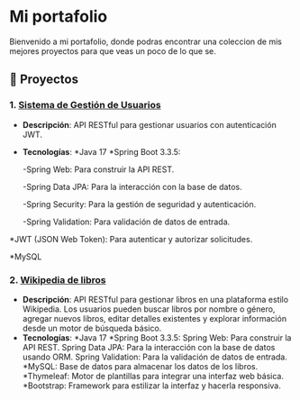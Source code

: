 # Mi portafolio
Bienvenido a mi portafolio, donde podras encontrar una coleccion de mis mejores proyectos para que veas un poco de lo que se.

## 🚀 Proyectos
### 1. [Sistema de Gestión de Usuarios](https://github.com/emaordu/Sistema-de-gestion-de-usuarios-back)
- **Descripción**: API RESTful para gestionar usuarios con autenticación JWT.
- **Tecnologías**:
*Java 17
*Spring Boot 3.3.5:

   -Spring Web: Para construir la API REST.
  
   -Spring Data JPA: Para la interacción con la base de datos.
  
   -Spring Security: Para la gestión de seguridad y autenticación.
  
   -Spring Validation: Para validación de datos de entrada.
  
*JWT (JSON Web Token): Para autenticar y autorizar solicitudes.

*MySQL

### 2. [Wikipedia de libros](https://github.com/emaordu/wiki-libros)
- **Descripción**: API RESTful para gestionar libros en una plataforma estilo Wikipedia. Los usuarios pueden buscar libros por nombre o género, agregar nuevos libros, editar detalles existentes y explorar información desde un motor de búsqueda básico.
- **Tecnologías**:
*Java 17
*Spring Boot 3.3.5:
   Spring Web: Para construir la API REST.
   Spring Data JPA: Para la interacción con la base de datos usando ORM.
   Spring Validation: Para la validación de datos de entrada.
*MySQL: Base de datos para almacenar los datos de los libros.
*Thymeleaf: Motor de plantillas para integrar una interfaz web básica.
*Bootstrap: Framework para estilizar la interfaz y hacerla responsiva.



